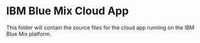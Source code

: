 # IBM Blue Mix Cloud App
This folder will contain the source files for the cloud app running on the IBM Blue Mix platform.
